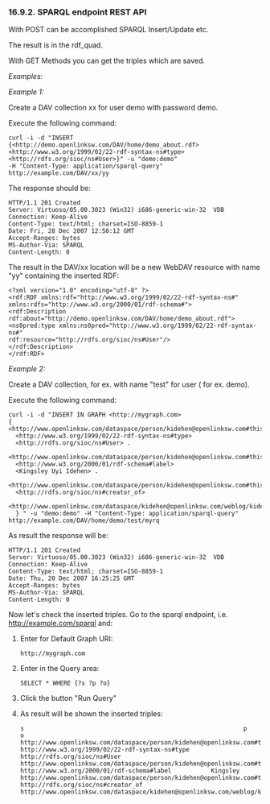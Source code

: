 <div id="rdfinsertmethodshttppost" class="section">

<div class="titlepage">

<div>

<div>

### 16.9.2. SPARQL endpoint REST API

</div>

</div>

</div>

With POST can be accomplished SPARQL Insert/Update etc.

The result is in the rdf_quad.

With GET Methods you can get the triples which are saved.

<span class="emphasis">*Examples:*</span>

<span class="emphasis">*Example 1:*</span>

Create a DAV collection xx for user demo with password demo.

Execute the following command:

``` programlisting
curl -i -d "INSERT {<http://demo.openlinksw.com/DAV/home/demo_about.rdf>
<http://www.w3.org/1999/02/22-rdf-syntax-ns#type> <http://rdfs.org/sioc/ns#User>}" -u "demo:demo"
-H "Content-Type: application/sparql-query" http://example.com/DAV/xx/yy
```

The response should be:

``` programlisting
HTTP/1.1 201 Created
Server: Virtuoso/05.00.3023 (Win32) i686-generic-win-32  VDB
Connection: Keep-Alive
Content-Type: text/html; charset=ISO-8859-1
Date: Fri, 28 Dec 2007 12:50:12 GMT
Accept-Ranges: bytes
MS-Author-Via: SPARQL
Content-Length: 0
```

The result in the DAV/xx location will be a new WebDAV resource with
name "yy" containing the inserted RDF:

``` programlisting
<?xml version="1.0" encoding="utf-8" ?>
<rdf:RDF xmlns:rdf="http://www.w3.org/1999/02/22-rdf-syntax-ns#"
xmlns:rdfs="http://www.w3.org/2000/01/rdf-schema#">
<rdf:Description
rdf:about="http://demo.openlinksw.com/DAV/home/demo_about.rdf">
<ns0pred:type xmlns:ns0pred="http://www.w3.org/1999/02/22-rdf-syntax-ns#"
rdf:resource="http://rdfs.org/sioc/ns#User"/>
</rdf:Description>
</rdf:RDF>
```

<span class="emphasis">*Example 2:*</span>

Create a DAV collection, for ex. with name "test" for user ( for ex.
demo).

Execute the following command:

``` programlisting
curl -i -d "INSERT IN GRAPH <http://mygraph.com>
{ <http://www.openlinksw.com/dataspace/person/kidehen@openlinksw.com#this>
  <http://www.w3.org/1999/02/22-rdf-syntax-ns#type>
  <http://rdfs.org/sioc/ns#User> .
  <http://www.openlinksw.com/dataspace/person/kidehen@openlinksw.com#this>
  <http://www.w3.org/2000/01/rdf-schema#label>
  <Kingsley Uyi Idehen> .
  <http://www.openlinksw.com/dataspace/person/kidehen@openlinksw.com#this>
  <http://rdfs.org/sioc/ns#creator_of>

<http://www.openlinksw.com/dataspace/kidehen@openlinksw.com/weblog/kidehen@openlinksw.com%27s%20BLOG%20%5B127%5D/1300>
  } " -u "demo:demo" -H "Content-Type: application/sparql-query" http://example.com/DAV/home/demo/test/myrq
```

As result the response will be:

``` programlisting
HTTP/1.1 201 Created
Server: Virtuoso/05.00.3023 (Win32) i686-generic-win-32  VDB
Connection: Keep-Alive
Content-Type: text/html; charset=ISO-8859-1
Date: Thu, 20 Dec 2007 16:25:25 GMT
Accept-Ranges: bytes
MS-Author-Via: SPARQL
Content-Length: 0
```

Now let's check the inserted triples. Go to the sparql endpoint, i.e.
http://example.com/sparql and:

<div class="orderedlist">

1.  Enter for Default Graph URI:

    ``` programlisting
    http://mygraph.com
    ```

2.  Enter in the Query area:

    ``` programlisting
    SELECT * WHERE {?s ?p ?o}
    ```

3.  Click the button "Run Query"

4.  As result will be shown the inserted triples:

    ``` programlisting
    s                                                             p                                                 o
    http://www.openlinksw.com/dataspace/person/kidehen@openlinksw.com#this   http://www.w3.org/1999/02/22-rdf-syntax-ns#type   http://rdfs.org/sioc/ns#User
    http://www.openlinksw.com/dataspace/person/kidehen@openlinksw.com#this   http://www.w3.org/2000/01/rdf-schema#label           Kingsley
    http://www.openlinksw.com/dataspace/person/kidehen@openlinksw.com#this   http://rdfs.org/sioc/ns#creator_of                http://www.openlinksw.com/dataspace/kidehen@openlinksw.com/weblog/kidehen@openlinksw.com%27s%20BLOG%20%5B127%5D/1300
    ```

</div>

</div>
